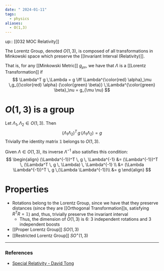 ```yaml
---
date: " 2024-01-11"
tags:
  - physics
aliases:
  - O(1,3)
---
```

up:: [[032 MOC Relativity]]

The Lorentz Group, denoted $O(1, 3)$, is composed of all transformations in Minkowski space which preserve the [[Invariant Interval (Relativity)]]. 

That is, for any [[Minkowski Metric]] $g_{\mu \nu}$, we have that $\Lambda$ is a [[Lorentz Transformation]] if
$$
\Lambda^T g \,\Lambda = g \iff \Lambda^{\color{red} \alpha}_\mu  \,g_{{\color{red} \alpha} {\color{green} \beta}} \,\Lambda^{\color{green} \beta}_\nu = g_{\mu \nu}
$$
# $O(1, 3)$ is a group
Let $\Lambda_1, \Lambda_2 \in O(1, 3)$. Then 
$$
(\Lambda_1 \Lambda_2)^T \, g \, (\Lambda_1 \Lambda_2) = g
$$
Trivially the identity matrix $\mathbb{1}$ belongs to $O(1,3)$.

Given $\Lambda \in O(1, 3)$, its inverse $\Lambda^{-1}$ also satisfies this condition:
$$
\begin{align}
(\Lambda^{-1})^T \, g \, \Lambda^{-1} &= (\Lambda^{-1})^T \, (\Lambda^T \, g \, \Lambda) \, \Lambda^{-1} \\
&= (\Lambda \Lambda^{-1})^T \, g \,(\Lambda \Lambda^{-1})\\
&= g
\end{align}
$$
# Properties
- Rotations belong to the Lorentz Group, since we have that they preserve distances (since they are [[Orthogonal Transformation]]s, satisfying $R^T R = \mathbb{1}$) and, thus, trivially preserve the invariant interval
	- Thus, the dimension of $O(1, 3)$ is $6$: $3$ independent rotations and $3$ independent boosts
- [[Proper Lorentz Group]] $SO(1,3)$
- [[Restricted Lorentz Group]] $SO^+(1,3)$ 

---
### References
- [Special Relativity - David Tong](http://www.damtp.cam.ac.uk/user/tong/relativity/seven.pdf)